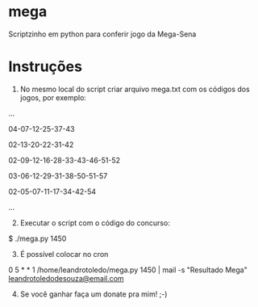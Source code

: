 mega
====

Scriptzinho em python para conferir jogo da Mega-Sena

Instruções
==========

1) No mesmo local do script criar arquivo mega.txt com os códigos dos jogos, por exemplo:

...

04-07-12-25-37-43

02-13-20-22-31-42

02-09-12-16-28-33-43-46-51-52

03-06-12-29-31-38-50-51-57

02-05-07-11-17-34-42-54

...



2) Executar o script com o código do concurso:

$ ./mega.py 1450


3) É possível colocar no cron

0 5 * * 1 /home/leandrotoledo/mega.py 1450 | mail -s "Resultado Mega" leandrotoledodesouza@email.com


4) Se você ganhar faça um donate pra mim! ;-)
